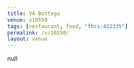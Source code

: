 ```yaml
---
title: VA Bottega
venue: v16550
tags: [restaurant, food, "fhrs:412335"]
permalink: /v/16550/
layout: venue
---
```

null